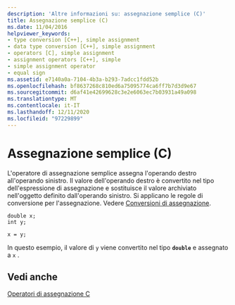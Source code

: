 ```yaml
---
description: 'Altre informazioni su: assegnazione semplice (C)'
title: Assegnazione semplice (C)
ms.date: 11/04/2016
helpviewer_keywords:
- type conversion [C++], simple assignment
- data type conversion [C++], simple assignment
- operators [C], simple assignment
- assignment operators [C++], simple
- simple assignment operator
- equal sign
ms.assetid: e7140a0a-7104-4b3a-b293-7adcc1fdd52b
ms.openlocfilehash: bf8637268c810ed6a75095774ca6ff7b7d3d9e67
ms.sourcegitcommit: d6af41e42699628c3e2e6063ec7b03931a49a098
ms.translationtype: MT
ms.contentlocale: it-IT
ms.lasthandoff: 12/11/2020
ms.locfileid: "97229899"
---
```

# <a name="simple-assignment-c"></a>Assegnazione semplice (C)

L'operatore di assegnazione semplice assegna l'operando destro all'operando sinistro. Il valore dell'operando destro è convertito nel tipo dell'espressione di assegnazione e sostituisce il valore archiviato nell'oggetto definito dall'operando sinistro. Si applicano le regole di conversione per l'assegnazione. Vedere [Conversioni di assegnazione](../c-language/assignment-conversions.md).

```
double x;
int y;

x = y;
```

In questo esempio, il valore di `y` viene convertito nel tipo **`double`** e assegnato a `x` .

## <a name="see-also"></a>Vedi anche

[Operatori di assegnazione C](../c-language/c-assignment-operators.md)
